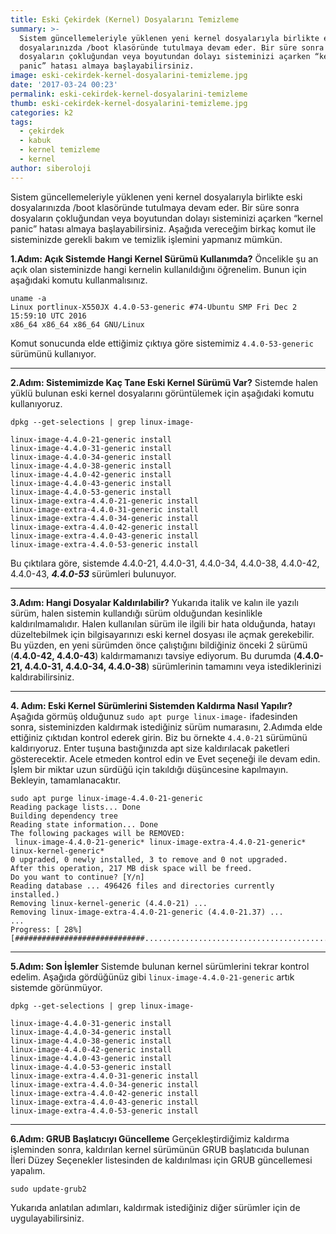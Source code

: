 ```yaml
---
title: Eski Çekirdek (Kernel) Dosyalarını Temizleme
summary: >-
  Sistem güncellemeleriyle yüklenen yeni kernel dosyalarıyla birlikte eski
  dosyalarınızda /boot klasöründe tutulmaya devam eder. Bir süre sonra
  dosyaların çokluğundan veya boyutundan dolayı sisteminizi açarken “kernel
  panic” hatası almaya başlayabilirsiniz. 
image: eski-cekirdek-kernel-dosyalarini-temizleme.jpg
date: '2017-03-24 00:23'
permalink: eski-cekirdek-kernel-dosyalarini-temizleme
thumb: eski-cekirdek-kernel-dosyalarini-temizleme.jpg
categories: k2
tags:
  - çekirdek
  - kabuk
  - kernel temizleme
  - kernel
author: siberoloji
---
```

Sistem güncellemeleriyle yüklenen yeni kernel dosyalarıyla birlikte eski dosyalarınızda /boot klasöründe tutulmaya devam eder. Bir süre sonra dosyaların çokluğundan veya boyutundan dolayı sisteminizi açarken “kernel panic” hatası almaya başlayabilirsiniz. Aşağıda vereceğim birkaç komut ile sisteminizde gerekli bakım ve temizlik işlemini yapmanız mümkün.

**1.Adım: Açık Sistemde Hangi Kernel Sürümü Kullanımda?**
Öncelikle şu an açık olan sisteminizde hangi kernelin kullanıldığını öğrenelim. Bunun için aşağıdaki komutu kullanmalısınız.

```
uname -a
Linux portlinux-X550JX 4.4.0-53-generic #74-Ubuntu SMP Fri Dec 2 15:59:10 UTC 2016 
x86_64 x86_64 x86_64 GNU/Linux
```

Komut sonucunda elde ettiğimiz çıktıya göre sistemimiz `4.4.0-53-generic`  sürümünü kullanıyor.

---

**2.Adım: Sistemimizde Kaç Tane Eski Kernel Sürümü Var?**
Sistemde halen yüklü bulunan eski kernel dosyalarını görüntülemek için aşağıdaki komutu kullanıyoruz.

```
dpkg --get-selections | grep linux-image-

linux-image-4.4.0-21-generic install
linux-image-4.4.0-31-generic install
linux-image-4.4.0-34-generic install
linux-image-4.4.0-38-generic install
linux-image-4.4.0-42-generic install
linux-image-4.4.0-43-generic install
linux-image-4.4.0-53-generic install
linux-image-extra-4.4.0-21-generic install
linux-image-extra-4.4.0-31-generic install
linux-image-extra-4.4.0-34-generic install
linux-image-extra-4.4.0-42-generic install
linux-image-extra-4.4.0-43-generic install
linux-image-extra-4.4.0-53-generic install
```

Bu çıktılara göre, sistemde 4.4.0-21, 4.4.0-31, 4.4.0-34, 4.4.0-38, 4.4.0-42, 4.4.0-43, ***4.4.0-53*** sürümleri bulunuyor.

---

**3.Adım: Hangi Dosyalar Kaldırılabilir?**
Yukarıda italik ve kalın ile yazılı sürüm, halen sistemin kullandığı sürüm olduğundan kesinlikle kaldırılmamalıdır.
Halen kullanılan sürüm ile ilgili bir hata olduğunda, hatayı düzeltebilmek için bilgisayarınızı eski kernel dosyası ile açmak gerekebilir. Bu yüzden, en yeni sürümden önce çalıştığını bildiğiniz önceki 2 sürümü (**4.4.0-42, 4.4.0-43**) kaldırmamanızı tavsiye ediyorum. Bu durumda (**4.4.0-21, 4.4.0-31, 4.4.0-34, 4.4.0-38**) sürümlerinin tamamını veya istediklerinizi kaldırabilirsiniz.

---

**4. Adım: Eski Kernel Sürümlerini Sistemden Kaldırma Nasıl Yapılır?**
Aşağıda görmüş olduğunuz `sudo apt purge linux-image-` ifadesinden sonra, sisteminizden kaldırmak istediğiniz sürüm numarasını, 2.Adımda elde ettiğiniz çıktıdan kontrol ederek girin. Biz bu örnekte `4.4.0-21` sürümünü kaldırıyoruz. Enter tuşuna bastığınızda apt size kaldırılacak paketleri gösterecektir. Acele etmeden kontrol edin ve Evet seçeneği ile devam edin. İşlem bir miktar uzun sürdüğü için takıldığı düşüncesine kapılmayın. Bekleyin, tamamlanacaktır.

```
sudo apt purge linux-image-4.4.0-21-generic
Reading package lists... Done
Building dependency tree 
Reading state information... Done
The following packages will be REMOVED:
 linux-image-4.4.0-21-generic* linux-image-extra-4.4.0-21-generic* linux-kernel-generic*
0 upgraded, 0 newly installed, 3 to remove and 0 not upgraded.
After this operation, 217 MB disk space will be freed.
Do you want to continue? [Y/n] 
Reading database ... 496426 files and directories currently installed.)
Removing linux-kernel-generic (4.4.0-21) ...
Removing linux-image-extra-4.4.0-21-generic (4.4.0-21.37) ...
...
Progress: [ 28%] [#############################.........................................]
```

---

**5.Adım: Son İşlemler**
Sistemde bulunan kernel sürümlerini tekrar kontrol edelim. Aşağıda gördüğünüz gibi `linux-image-4.4.0-21-generic` artık sistemde görünmüyor.

```
dpkg --get-selections | grep linux-image-

linux-image-4.4.0-31-generic install
linux-image-4.4.0-34-generic install
linux-image-4.4.0-38-generic install
linux-image-4.4.0-42-generic install
linux-image-4.4.0-43-generic install
linux-image-4.4.0-53-generic install
linux-image-extra-4.4.0-31-generic install
linux-image-extra-4.4.0-34-generic install
linux-image-extra-4.4.0-42-generic install
linux-image-extra-4.4.0-43-generic install
linux-image-extra-4.4.0-53-generic install
```

---

**6.Adım: GRUB Başlatıcıyı Güncelleme**
Gerçekleştirdiğimiz kaldırma işleminden sonra, kaldırılan kernel sürümünün GRUB başlatıcıda bulunan İleri Düzey Seçenekler listesinden de kaldırılması için GRUB güncellemesi yapalım.

```
sudo update-grub2
```

Yukarıda anlatılan adımları, kaldırmak istediğiniz diğer sürümler için de uygulayabilirsiniz.